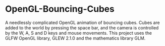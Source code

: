# OpenGL-Bouncing-Cubes
A needlessly complicated OpenGL animation of bouncing cubes.
Cubes are added to the world by pressing the space bar, and the camera is controlled by the W, A, S and D keys and mouse movements.
This project uses the GLFW OpenGL library, GLEW 2.1.0 and the mathematics library GLM.
